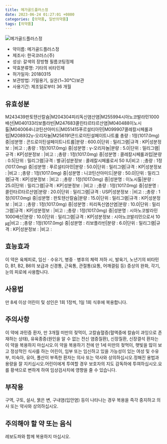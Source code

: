 ```yaml
---
title: 메가골드플러스정
date: 2023-06-24 01:27:01 +0800
categories: [의약품, 일반의약품]
tags: [의약품]
---
```

![메가골드플러스정](https://nedrug.mfds.go.kr/pbp/cmn/itemImageDownload/153339724594600097)

- 약이름: 메가골드플러스정
- 제조사: 한국코러스(주)
- 성상: 갈색의 장방형 필름코팅정제
- 약효분류명: 기타의 비타민제
- 허가일자: 20180315
- 보관방법: 기밀용기, 실온(1~30℃)보관
- 사용기간: 제조일로부터 36 개월
## 유효성분
M243439판토텐산칼슘|M204304피리독신염산염|M255994시아노코발라민1000배산|M040133리보플라빈|M247683콜린타르타르산염|M040488이노시톨|M040064니코틴산아미드|M051415푸르설티아민|M099907콜레칼시페롤과립|M208932γ-오리자놀|M256191콘드로이틴설페이트나트륨
총량 : 1정(1017.0mg) 중|성분명 : 콘드로이틴설페이트나트륨|분량 : 600.0|단위 : 밀리그램|규격 : KP|성분정보 : |비고 : ;총량 : 1정(1017.0mg) 중|성분명 : γ-오리자놀|분량 : 5.0|단위 : 밀리그램|규격 : KP|성분정보 : |비고 : ;총량 : 1정(1017.0mg) 중|성분명 : 콜레칼시페롤과립|분량 : 0.5|단위 : 밀리그램|규격 : 별규|성분정보 : 콜레칼시페롤로서 50 IU|비고 : ;총량 : 1정(1017.0mg) 중|성분명 : 푸르설티아민|분량 : 50.0|단위 : 밀리그램|규격 : KP|성분정보 : |비고 : ;총량 : 1정(1017.0mg) 중|성분명 : 니코틴산아미드|분량 : 50.0|단위 : 밀리그램|규격 : KP|성분정보 : |비고 : ;총량 : 1정(1017.0mg) 중|성분명 : 이노시톨|분량 : 25.0|단위 : 밀리그램|규격 : KP|성분정보 : |비고 : ;총량 : 1정(1017.0mg) 중|성분명 : 콜린타르타르산염|분량 : 20.0|단위 : 밀리그램|규격 : USP|성분정보 : |비고 : ;총량 : 1정(1017.0mg) 중|성분명 : 판토텐산칼슘|분량 : 15.0|단위 : 밀리그램|규격 : KP|성분정보 : |비고 : ;총량 : 1정(1017.0mg) 중|성분명 : 피리독신염산염|분량 : 10.0|단위 : 밀리그램|규격 : KP|성분정보 : |비고 : ;총량 : 1정(1017.0mg) 중|성분명 : 시아노코발라민1000배산|분량 : 10.0|단위 : 밀리그램|규격 : KP|성분정보 : 시아노코발리민으로서 10㎍|비고 : ;총량 : 1정(1017.0mg) 중|성분명 : 리보플라빈|분량 : 6.0|단위 : 밀리그램|규격 : KP|성분정보 : |비고 :
## 효능효과
이 약은 육체피로, 임신ㆍ수유기, 병중ㆍ병후의 체력 저하 시, 발육기, 노년기의 비타민 D, B1, B2, B6의 보급과 신경통, 근육통, 관절통(요통, 어깨결림 등) 증상의 완화, 각기, 눈의 피로에 사용합니다.
## 사용법
만 8세 이상 어린이 및 성인은 1회 1정씩, 1일 1회 식후에 복용합니다.
## 주의사항
이 약에 과민증 환자, 만 3개월 미만의 젖먹이, 고칼슘혈증(혈액중에 칼슘이 과잉으로 존재하는 상태), 유육종증(원인을 알 수 없는 전신 염증질환), 신장질환, 신장결석 환자는 이 약을 복용하지 마십시오.이 약을 복용하기 전에 만 1세 미만의 젖먹이, 햇빛을 많이 보고 정상적인 식사를 하는 어린이, 임부 또는 임신하고 있을 가능성이 있는 여성 및 수유부, 미숙아, 유아, 폴산이 부족한 환자는 의사 또는 약사와 상의하십시오.정해진 용법과 용량을 잘 지키십시오.어린이에게 투여할 경우 보호자의 지도 감독하에 투여하십시오.요를 황색으로 변하게 하여 임상검사치에 영향을 줄 수 있습니다.
## 부작용
구역, 구토, 설사, 묽은 변, 구내염(입안염) 등이 나타나는 경우 복용을 즉각 중지하고 의사 또는 약사와 상의하십시오.
## 주의해야 할 약 또는 음식
레보도파와 함께 복용하지 마십시오.
